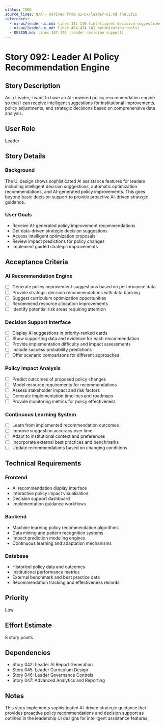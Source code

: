 ```yaml
---
status: TODO
source_lines: N/A - derived from ui-ux/leader-ui.md analysis
references:
  - ui-ux/leader-ui.md: lines 111-116 (intelligent decision suggestions)
  - ui-ux/leader-ui.md: lines 464-474 (AI optimization tools)
  - DESIGN.md: lines 187-193 (leader decision support)
---
```


# Story 092: Leader AI Policy Recommendation Engine

## Story Description
As a Leader, I want to have an AI-powered policy recommendation engine so that I can receive intelligent suggestions for institutional improvements, policy adjustments, and strategic decisions based on comprehensive data analysis.

## User Role
Leader

## Story Details

### Background
The UI design shows sophisticated AI assistance features for leaders including intelligent decision suggestions, automatic optimization recommendations, and AI-generated policy improvements. This goes beyond basic decision support to provide proactive AI-driven strategic guidance.

### User Goals
- Receive AI-generated policy improvement recommendations
- Get data-driven strategic decision suggestions
- Access intelligent optimization proposals
- Review impact predictions for policy changes
- Implement guided strategic improvements

## Acceptance Criteria

### AI Recommendation Engine
- [ ] Generate policy improvement suggestions based on performance data
- [ ] Provide strategic decision recommendations with data backing
- [ ] Suggest curriculum optimization opportunities
- [ ] Recommend resource allocation improvements
- [ ] Identify potential risk areas requiring attention

### Decision Support Interface
- [ ] Display AI suggestions in priority-ranked cards
- [ ] Show supporting data and evidence for each recommendation
- [ ] Provide implementation difficulty and impact assessments
- [ ] Include success probability predictions
- [ ] Offer scenario comparisons for different approaches

### Policy Impact Analysis
- [ ] Predict outcomes of proposed policy changes
- [ ] Model resource requirements for recommendations
- [ ] Assess stakeholder impact and risk factors
- [ ] Generate implementation timelines and roadmaps
- [ ] Provide monitoring metrics for policy effectiveness

### Continuous Learning System
- [ ] Learn from implemented recommendation outcomes
- [ ] Improve suggestion accuracy over time
- [ ] Adapt to institutional context and preferences
- [ ] Incorporate external best practices and benchmarks
- [ ] Update recommendations based on changing conditions

## Technical Requirements

### Frontend
- AI recommendation display interface
- Interactive policy impact visualization
- Decision support dashboard
- Implementation guidance workflows

### Backend
- Machine learning policy recommendation algorithms
- Data mining and pattern recognition systems
- Impact prediction modeling engines
- Continuous learning and adaptation mechanisms

### Database
- Historical policy data and outcomes
- Institutional performance metrics
- External benchmark and best practice data
- Recommendation tracking and effectiveness records

## Priority
Low

## Effort Estimate
8 story points

## Dependencies
- Story 042: Leader AI Report Generation
- Story 045: Leader Curriculum Design
- Story 046: Leader Governance Controls
- Story 047: Advanced Analytics and Reporting

## Notes
This story implements sophisticated AI-driven strategic guidance that provides proactive policy recommendations and decision support as outlined in the leadership UI designs for intelligent assistance features.